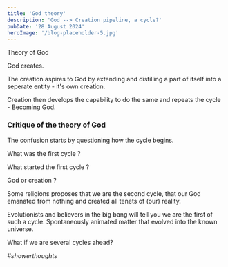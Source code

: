 ```yaml
---
title: 'God theory'
description: 'God --> Creation pipeline, a cycle?'
pubDate: '28 August 2024'
heroImage: '/blog-placeholder-5.jpg'
---
```



Theory of God

God creates.

The creation aspires to God by extending and distilling a part of itself into a seperate entity - it's own creation. 

Creation then develops the capability to do the same and repeats the cycle - Becoming God. 


### Critique of the theory of God

The confusion starts by questioning how the cycle begins. 

What was the first cycle ?

What started the first cycle ?

God or creation ?

Some religions proposes that we are the second cycle, that our God emanated from nothing and created all tenets of (our) reality.
 
Evolutionists and believers in the big bang will tell you we are the first of such a cycle. 
Spontaneously animated matter that evolved into the known universe. 

What if we are several cycles ahead?

*#showerthoughts*